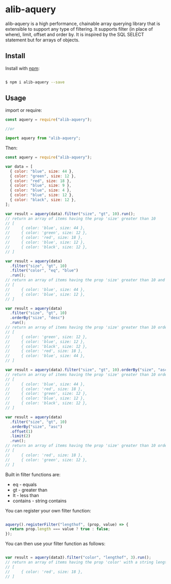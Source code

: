 # alib-aquery

alib-aquery is a high performance, chainable array querying library that is extensible to support any type of filtering. It supports filter (in place of where), limit, offset and order by. It is inspired by the SQL SELECT statement but for arrays of objects.

## Install

Install with [npm](https://www.npmjs.com/):

```sh

$ npm i alib-aquery --save

```

## Usage

import or require:

```js
const aquery = require("alib-aquery");

//or

import aquery from "alib-aquery";
```

Then:

```js
const aquery = require("alib-aquery");

var data = [
  { color: "blue", size: 44 },
  { color: "green", size: 12 },
  { color: "red", size: 18 },
  { color: "blue", size: 9 },
  { color: "blue", size: 4 },
  { color: "blue", size: 12 },
  { color: "black", size: 12 },
];

var result = aquery(data).filter("size", "gt", 10).run();
// return an array of items having the prop 'size' greater than 10
// [
//     { color: 'blue', size: 44 },
//     { color: 'green', size: 12 },
//     { color: 'red', size: 18 },
//     { color: 'blue', size: 12 },
//     { color: 'black', size: 12 },
// ]

var result = aquery(data)
  .filter("size", "gt", 10)
  .filter("color", "eq", "blue")
  .run();
// return an array of items having the prop 'size' greater than 10 and color blue:
// [
//     { color: 'blue', size: 44 },
//     { color: 'blue', size: 12 },
// ]

var result = aquery(data)
  .filter("size", "gt", 10)
  .orderBy("size", "desc")
  .run();
// return an array of items having the prop 'size' greater than 10 ordered by size descending:
// [
//     { color: 'green', size: 12 },
//     { color: 'blue', size: 12 },
//     { color: 'black', size: 12 },
//     { color: 'red', size: 18 },
//     { color: 'blue', size: 44 },
// ]

var result = aquery(data).filter("size", "gt", 10).orderBy("size", "asc").run();
// return an array of items having the prop 'size' greater than 10 ordered by size ascending:
// [
//     { color: 'blue', size: 44 },
//     { color: 'red', size: 18 },
//     { color: 'green', size: 12 },
//     { color: 'blue', size: 12 },
//     { color: 'black', size: 12 },
// ]

var result = aquery(data)
  .filter("size", "gt", 10)
  .orderBy("size", "asc")
  .offset(1)
  .limit(2)
  .run();
// return an array of items having the prop 'size' greater than 10 ordered by size ascending with an offset and limit:
// [
//     { color: 'red', size: 18 },
//     { color: 'green', size: 12 },
// ]
```

Built in filter functions are:

- eq - equals
- gt - greater than
- lt - less than
- contains - string contains

You can register your own filter function:

```js

aquery().registerFilter("lengthof", (prop, value) => {
  return prop.length === value ? true : false;
});

```

You can then use your filter function as follows:

```js

var result = aquery(data3).filter("color", "lengthof", 3).run();
// return an array of items having the prop 'color' with a string length of 3:
// [
//     { color: 'red', size: 18 },
// ]

```
